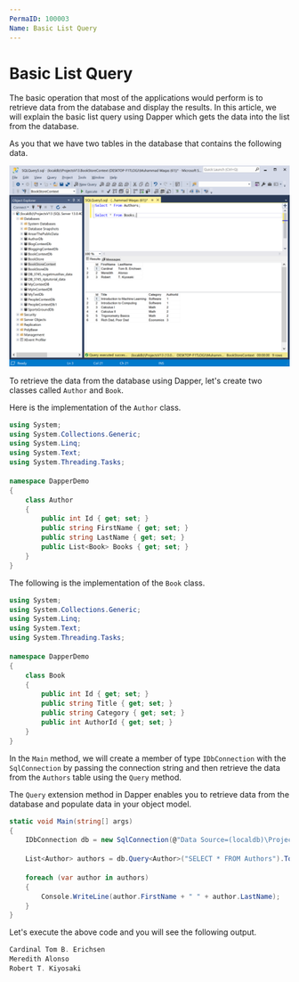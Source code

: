 ```yaml
---
PermaID: 100003
Name: Basic List Query
---
```


# Basic List Query

The basic operation that most of the applications would perform is to retrieve data from the database and display the results. In this article, we will explain the basic list query using Dapper which gets the data into the list from the database.

As you that we have two tables in the database that contains the following data.

<img src="images/database-setup.png" alt="Database data">

To retrieve the data from the database using Dapper, let's create two classes called `Author` and `Book`.

Here is the implementation of the `Author` class.

```csharp
using System;
using System.Collections.Generic;
using System.Linq;
using System.Text;
using System.Threading.Tasks;

namespace DapperDemo
{
    class Author
    {
        public int Id { get; set; }
        public string FirstName { get; set; }
        public string LastName { get; set; }
        public List<Book> Books { get; set; }
    }
}
```

The following is the implementation of the `Book` class.

```csharp
using System;
using System.Collections.Generic;
using System.Linq;
using System.Text;
using System.Threading.Tasks;

namespace DapperDemo
{
    class Book
    {
        public int Id { get; set; }
        public string Title { get; set; }
        public string Category { get; set; }
        public int AuthorId { get; set; }
    }
}
```

In the `Main` method, we will create a member of type `IDbConnection` with the `SqlConnection` by passing the connection string and then retrieve the data from the `Authors` table using the `Query` method.

The `Query` extension method in Dapper enables you to retrieve data from the database and populate data in your object model.

```csharp
static void Main(string[] args)
{
    IDbConnection db = new SqlConnection(@"Data Source=(localdb)\ProjectsV13;Initial Catalog=BookStoreContext;Integrated Security=True;");

    List<Author> authors = db.Query<Author>("SELECT * FROM Authors").ToList();

    foreach (var author in authors)
    {
        Console.WriteLine(author.FirstName + " " + author.LastName);
    }
}
```

Let's execute the above code and you will see the following output.

```csharp
Cardinal Tom B. Erichsen
Meredith Alonso
Robert T. Kiyosaki
```
